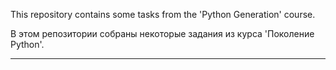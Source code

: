 This repository contains some tasks from the 'Python Generation' course.

В этом репозитории собраны некоторые задания из курса 'Поколение Python'.

____
